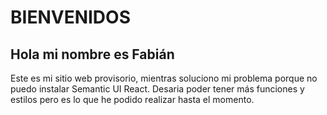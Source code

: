 # BIENVENIDOS 

## Hola mi nombre es Fabián ##

Este es mi sitio web provisorio, mientras soluciono mi problema porque no puedo instalar Semantic UI React. Desaria poder tener más funciones y estilos pero es lo que he podido realizar hasta el momento. 





